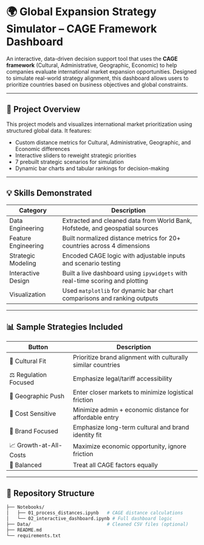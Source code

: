# 🌍 Global Expansion Strategy Simulator – CAGE Framework Dashboard

An interactive, data-driven decision support tool that uses the **CAGE framework** (Cultural, Administrative, Geographic, Economic) to help companies evaluate international market expansion opportunities. Designed to simulate real-world strategy alignment, this dashboard allows users to prioritize countries based on business objectives and global constraints.

---

## 📌 Project Overview

This project models and visualizes international market prioritization using structured global data. It features:

- Custom distance metrics for Cultural, Administrative, Geographic, and Economic differences
- Interactive sliders to reweight strategic priorities
- 7 prebuilt strategic scenarios for simulation
- Dynamic bar charts and tabular rankings for decision-making

---

## 💡 Skills Demonstrated

| Category            | Description |
|---------------------|-------------|
| Data Engineering    | Extracted and cleaned data from World Bank, Hofstede, and geospatial sources |
| Feature Engineering | Built normalized distance metrics for 20+ countries across 4 dimensions |
| Strategic Modeling  | Encoded CAGE logic with adjustable inputs and scenario testing |
| Interactive Design  | Built a live dashboard using `ipywidgets` with real-time scoring and plotting |
| Visualization       | Used `matplotlib` for dynamic bar chart comparisons and ranking outputs |

---

## 📊 Sample Strategies Included

| Button | Description |
|--------|-------------|
| 🎯 Cultural Fit | Prioritize brand alignment with culturally similar countries |
| ⚖️ Regulation Focused | Emphasize legal/tariff accessibility |
| 🧭 Geographic Push | Enter closer markets to minimize logistical friction |
| 💸 Cost Sensitive | Minimize admin + economic distance for affordable entry |
| 🎨 Brand Focused | Emphasize long-term cultural and brand identity fit |
| 📈 Growth-at-All-Costs | Maximize economic opportunity, ignore friction |
| 🔄 Balanced | Treat all CAGE factors equally |

---

## 📁 Repository Structure

```bash
├── Notebooks/
│   ├── 01_process_distances.ipynb   # CAGE distance calculations
│   └── 02_interactive_dashboard.ipynb # Full dashboard logic
├── Data/                            # Cleaned CSV files (optional)
├── README.md
└── requirements.txt